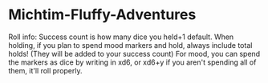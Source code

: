 # Michtim-Fluffy-Adventures

Roll info:
Success count is how many dice you held+1 default.
When holding, if you plan to spend mood markers and hold, always include total holds! (They will be added to your success count)
For mood, you can spend the markers as dice by writing in xd6, or xd6+y if you aren't spending all of them, it'll roll properly.
